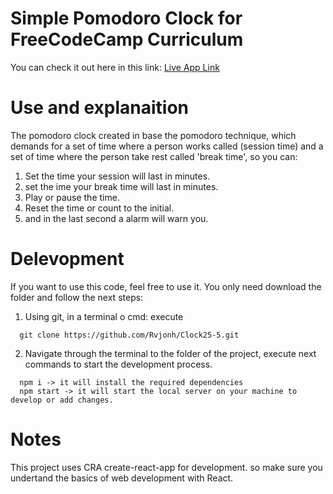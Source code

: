 # Simple Pomodoro Clock for FreeCodeCamp Curriculum

You can check it out here in this link: [Live App Link](https://rvjonh-pomodoro-clock.netlify.app/)

# Use and explanaition

The pomodoro clock created in base the pomodoro technique, which demands for a set of time where a person works called (session time) and a set of time where the person take rest called 'break time', so you can:

1. Set the time your session will last in minutes.
2. set the ime your break time will last in minutes.
3. Play or pause the time.
4. Reset the time or count to the initial.
5. and in the last second a alarm will warn you.

# Delevopment

If you want to use this code, feel free to use it. You only need download the folder and follow the next steps:

1. Using git, in a terminal o cmd: execute 
```
  git clone https://github.com/Rvjonh/Clock25-5.git
```
2. Navigate through the terminal to the folder of the project, execute next commands to start the development process.
```
  npm i -> it will install the required dependencies
  npm start -> it will start the local server on your machine to develop or add changes.
```

# Notes

This project uses CRA create-react-app for development. so make sure you undertand the basics of web development with React.
  
